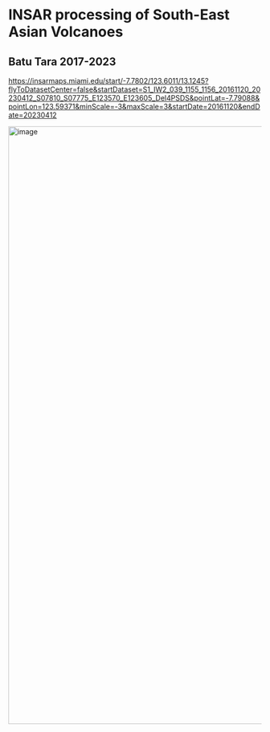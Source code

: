 # INSAR processing of South-East Asian Volcanoes

## Batu Tara 2017-2023
https://insarmaps.miami.edu/start/-7.7802/123.6011/13.1245?flyToDatasetCenter=false&startDataset=S1_IW2_039_1155_1156_20161120_20230412_S07810_S07775_E123570_E123605_Del4PSDS&pointLat=-7.79088&pointLon=123.59371&minScale=-3&maxScale=3&startDate=20161120&endDate=20230412

<img width="1189" alt="image" src="https://github.com/geodesymiami/results/assets/11162588/83a5266a-528e-4e24-8629-99f12f8d10d4">
